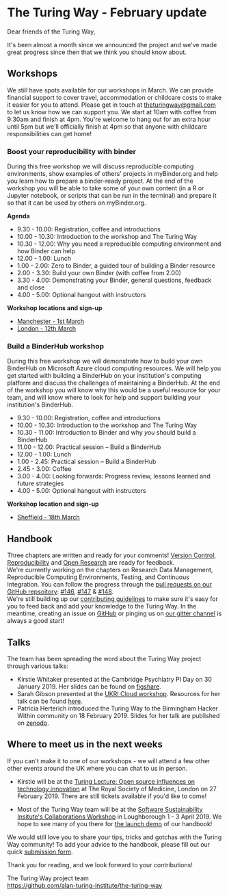 # The Turing Way - February update

Dear friends of the Turing Way,

It's been almost a month since we announced the project and we've made great progress since then that we think you should know about.

## Workshops
We still have spots available for our workshops in March. 
We can provide financial support to cover travel, accommodation or childcare costs to make it easier for you to attend. 
Please get in touch at theturingway@gmail.com to let us know how we can support you.
We start at 10am with coffee from 9:30am and finish at 4pm.
You're welcome to hang out for an extra hour until 5pm but we'll officially finish at 4pm so that anyone with childcare responsibilities can get home!

### Boost your reproducibility with binder

During this free workshop we will discuss reproducible computing environments, show examples of others’ projects in myBinder.org and help you learn how to prepare a binder-ready project. 
At the end of the workshop you will be able to take some of your own content (in a R or Jupyter notebook, or scripts that can be run in the terminal) and prepare it so that it can be used by others on myBinder.org.

**Agenda**

* 9.30 - 10.00: Registration, coffee and introductions
* 10.00 - 10.30: Introduction to the workshop and The Turing Way
* 10.30 - 12.00: Why you need a reproducible computing environment and how Binder can help
* 12.00 - 1.00: Lunch
* 1.00 - 2.00: Zero to Binder, a guided tour of building a Binder resource
* 2.00 - 3.30: Build your own Binder (with coffee from 2.00)
* 3.30 - 4.00: Demonstrating your Binder, general questions, feedback and close
* 4.00 - 5.00: Optional hangout with instructors

**Workshop locations and sign-up**
* [Manchester - 1st March](https://www.eventbrite.co.uk/e/boost-your-research-reproducibility-with-binder-manchester-registration-55331997494)
* [London - 12th March](https://www.eventbrite.co.uk/e/boost-your-research-reproducibility-with-binder-london-registration-55337162944)

### Build a BinderHub workshop

During this free workshop we will demonstrate how to build your own BinderHub on Microsoft Azure cloud computing resources. 
We will help you get started with building a BinderHub on your institution's computing platform and discuss the challenges of maintaining a BinderHub. 
At the end of the workshop you will know why this would be a useful resource for your team, and will know where to look for help and support building your institution's BinderHub.

* 9.30 - 10.00: Registration, coffee and introductions
* 10.00 - 10.30: Introduction to the workshop and The Turing Way
* 10.30 - 11.00: Introduction to Binder and why *you* should build a BinderHub
* 11.00 - 12.00: Practical session – Build a BinderHub
* 12.00 - 1.00: Lunch
* 1.00 - 2.45: Practical session – Build a BinderHub
* 2.45 - 3.00: Coffee
* 3.00 - 4.00: Looking forwards: Progress review, lessons learned and future strategies
* 4.00 - 5.00: Optional hangout with instructors

**Workshop location and sign-up**
* [Sheffield - 18th March](https://www.eventbrite.co.uk/e/build-a-binderhub-registration-55336756729)

## Handbook

Three chapters are written and ready for your comments! 
[Version Control](https://github.com/alan-turing-institute/the-turing-way/blob/main/chapters/version_control.md), [Reproducibility](https://github.com/alan-turing-institute/the-turing-way/blob/main/chapters/reproducibility.md) and [Open Research](https://github.com/alan-turing-institute/the-turing-way/blob/main/chapters/open_research.md) are ready for feedback.  
We're currently working on the chapters on Research Data Management, Reproducible Computing Environments, Testing, and Continuous Integration. 
You can follow the progress through the [pull requests on our GitHub repsoitory](https://github.com/alan-turing-institute/the-turing-way/pulls): [#146](https://github.com/alan-turing-institute/the-turing-way/pull/146), [#147](https://github.com/alan-turing-institute/the-turing-way/pull/147) & [#148](https://github.com/alan-turing-institute/the-turing-way/pull/148).  
We're still building up our [contributing guidelines](https://github.com/alan-turing-institute/the-turing-way) to make sure it's easy for you to feed back and add your knowledge to the Turing Way. 
In the meantime, creating an issue on [GitHub](https://github.com/alan-turing-institute/the-turing-way/issues) or pinging us on [our gitter channel](https://gitter.im/alan-turing-institute/the-turing-way) is always a good start!

## Talks
The team has been spreading the word about the Turing Way project through various talks:
* Kirstie Whitaker presented at the Cambridge Psychiatry PI Day on 30 January 2019. 
Her slides can be found on [figshare](https://doi.org/10.6084/m9.figshare.7649156).
* Sarah Gibson presented at the [UKRI Cloud workshop](https://cloud.ac.uk/workshops/feb2019/). 
Resources for her talk can be found [here](https://github.com/alan-turing-institute/the-turing-way/blob/main/conferences/presentations/UKRI_cloud_2019-02-12/UKRI_cloud_demo_2019-02-12.md).
* Patricia Herterich introduced the Turing Way to the Birmingham Hacker Within community on 18 February 2019. 
Slides for her talk are published on [zenodo](http://doi.org/10.5281/zenodo.2566430).

## Where to meet us in the next weeks

If you can't make it to one of our workshops - we will attend a few other other events around the UK where you can chat to us in person.

* Kirstie will be at the [Turing Lecture: Open source influences on technology innovation](https://www.turing.ac.uk/events/turing-lecture-open-source-influences-technology-innovation) at The Royal Society of Medicine, London on 27 February 2019.
  There are still tickets available if you'd like to come!

* Most of the Turing Way team will be at the [Software Sustainability Insitute's Collaborations Workshop](https://www.software.ac.uk/cw19) in Loughborough 1 - 3 April 2019. We hope to see many of you there for [the launch demo](https://software.ac.uk/blog/2019-02-21-inspiring-demos-are-waiting-you-collaborations-workshop-2019) of our handbook!


We would still love you to share your tips, tricks and gotchas with the Turing Way community!
To add your advice to the handbook, please fill out our quick [submission form](https://goo.gl/forms/akFqZEIy2kxAjfZW2).

Thank you for reading, and we look forward to your contributions!

The Turing Way project team  
https://github.com/alan-turing-institute/the-turing-way
